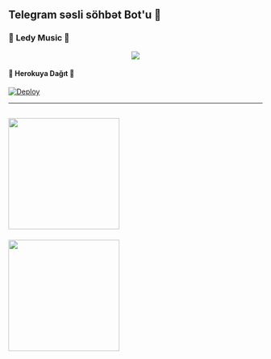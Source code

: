 <h2 align="centre">Telegram səsli söhbət Bot'u 🎵</h2>

### 🍁 **Ledy Music** 🍁
<p align="center">
  <img src="https://telegra.ph/file/e669d8ec6be16f4b7cc39.jpg">
</p> 

 


<h4>🔺 Herokuya Dağıt 🔻</h4>

[![Deploy](https://www.herokucdn.com/deploy/button.svg)](https://heroku.com/deploy?template=https://github.com/AzeMusic/LedyMusicBot)

  ------
  <a href="https://t.me/ledyplaylist"><img src="https://img.shields.io/badge/Kanal%20Channel%3F-blue?&style=flat-?&logo=telegram" width=220px></a></p>
  ------
 <a href="https://t.me/SOQrup"><img src="https://img.shields.io/badge/Dəstək%20Support%3F-blue?&style=flat-?&logo=telegram" width=220px></a></p>
